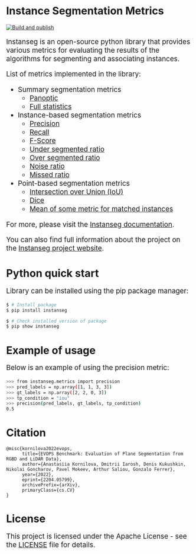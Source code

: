 # Instance Segmentation Metrics
[![Build and publish](https://github.com/prime-slam/instanseg-metrics/actions/workflows/ci.yml/badge.svg)](https://github.com/prime-slam/instanseg-metrics/actions/workflows/ci.yml)

<p style="font-size: 14pt;">
     Instanseg is an open-source python library that provides various metrics for evaluating the results of the algorithms for segmenting and associating instances. 
</p>

<p style="font-size: 14pt;">
     List of metrics implemented in the library:
</p>

<ul style="font-size: 14pt;">
    <li>Summary segmentation metrics <ul style="font-size: 14pt;">
        <li><a href="https://prime-slam.github.io/evops-metrics/instance_based/panoptic">Panoptic</a></li>
        <li><a href="https://prime-slam.github.io/evops-metrics/full_statistics/full_statistics">Full statistics</a></li>
    </ul></li>
    <li>Instance-based segmentation metrics
        <ul style="font-size: 14pt;">
            <li><a href="https://prime-slam.github.io/evops-metrics/#/metrics/instance_based/precision">Precision</a></li>
            <li><a href="https://prime-slam.github.io/evops-metrics/#/metrics/instance_based/recall">Recall</a></li>
            <li><a href="https://prime-slam.github.io/evops-metrics/#/metrics/instance_based/fScore">F-Score</a></li>
            <li><a href="https://prime-slam.github.io/evops-metrics/#/metrics/instance_based/usr">Under segmented ratio</a></li>
            <li><a href="https://prime-slam.github.io/evops-metrics/#/metrics/instance_based/osr">Over segmented ratio</a></li>
            <li><a href="https://prime-slam.github.io/evops-metrics/#/metrics/instance_based/noise">Noise ratio</a></li>
            <li><a href="https://prime-slam.github.io/evops-metrics/#/metrics/instance_based/missed">Missed ratio</a></li>
    </ul></li>
    <li>Point-based segmentation metrics
        <ul style="font-size: 14pt;">
            <li><a href="https://prime-slam.github.io/evops-metrics/#/metrics/point_based/iou">Intersection over Union (IoU)</a></li>
            <li><a href="https://prime-slam.github.io/evops-metrics/#/metrics/point_based/dice">Dice</a></li>
            <li><a href="https://prime-slam.github.io/evops-metrics/#/metrics/point_based/mean">Mean of some metric for matched instances</a></li>
    </ul></li>
</ul>

<p style="font-size: 14pt;">
    For more, please visit the <a href="https://prime-slam.github.io/evops-metrics">Instanseg documentation</a>.
</p>
<p style="font-size: 14pt;">
    You can also find full information about the project on the <a href="https://evops.netlify.app/">Instanseg project website</a>.
</p>

# Python quick start

<p style="font-size: 14pt;">
     Library can be installed using the pip package manager:
</p>

```bash
$ # Install package
$ pip install instanseg

$ # Check installed version of package
$ pip show instanseg
```

# Example of usage

<p style="font-size: 14pt;">
    Below is an example of using the precision metric:
</p>

```bash
>>> from instanseg.metrics import precision
>>> pred_labels = np.array([1, 1, 3, 3])
>>> gt_labels = np.array([2, 2, 0, 3])
>>> tp_condition = "iou"
>>> precision(pred_labels, gt_labels, tp_condition)
0.5
```

# Citation
```
@misc{kornilova2022evops,
      title={EVOPS Benchmark: Evaluation of Plane Segmentation from RGBD and LiDAR Data}, 
      author={Anastasiia Kornilova, Dmitrii Iarosh, Denis Kukushkin, Nikolai Goncharov, Pavel Mokeev, Arthur Saliou, Gonzalo Ferrer},
      year={2022},
      eprint={2204.05799},
      archivePrefix={arXiv},
      primaryClass={cs.CV}
}
```

# License

<p style="font-size: 14pt;">
    This project is licensed under the Apache License - see the <a href="https://github.com/prime-slam/instanseg-metrics/blob/main/LICENSE">LICENSE</a> file for details.
</p>